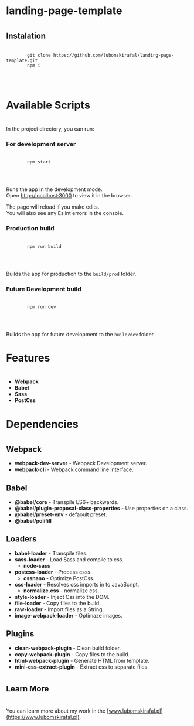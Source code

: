 
# **landing-page-template**
#

## **Instalation**

<pre>
    <code>
        git clone https://github.com/lubomskirafal/landing-page-template.git
        npm i
    </code>
</pre>
<br />


#

# Available Scripts

#

In the project directory, you can run:<br />

### **For development server**

<pre>
    <code>
        npm start
    </code>
</pre>
<br />

Runs the app in the development mode.<br />
Open [http://localhost:3000](http://localhost:3000) to view it in the browser. <br />

The page will reload if you make edits.<br />
You will also see any Eslint errors in the console.<br />

### **Production build**

<pre>
    <code>
        npm run build
    </code>
</pre>
<br />

Builds the app for production to the `build/prod` folder.<br />

### **Future Development build**

<pre>
    <code>
        npm run dev
    </code>
</pre>
<br />

Builds the app for future development to the `build/dev` folder.<br />

#

# Features

#

- **Webpack**<br />
- **Babel**<br />
- **Sass**<br />
- **PostCss**<br />

#

# Dependencies

#

## **Webpack**

- **webpack-dev-server** - Webpack Development server.<br />
- **webpack-cli** - Webpack command line interface.<br />


## **Babel**

- **@babel/core** - Transpile ES6+ backwards.<br />
- **@babel/plugin-proposal-class-properties** - Use properties on a class.<br />
- **@babel/preset-env** - defaoult preset.<br />
- **@babel/polifill**<br />

## **Loaders**

- **babel-loader** - Transpile files.<br />
- **sass-loader** - Load Sass and compile to css.<br />
  * **node-sass**<br />
- **postcss-loader** - Process csss.<br />
    * **cssnano** - Optimize PostCss.<br />
- **css-loader** - Resolves css imports in to JavaScript.<br />
    * **normalize.css** - normalize css.
- **style-loader** - Inject Css into the DOM.<br />
- **file-loader** - Copy files to the build.<br />
- **raw-loader** - Import files as a String.<br />
- **image-webpack-loader** - Optimaze images.<br />

## **Plugins**

- **clean-webpack-plugin** - Clean build folder.<br />
- **copy-webpack-plugin** - Copy files to the build.<br />
- **html-webpack-plugin** - Generate HTML from template.<br />
- **mini-css-extract-plugin** - Extract css to separate files.<br />

#

## Learn More

#

You can learn more about my work in the [www.lubomskirafal.pl](https://www.lubomskirafal.pl).



